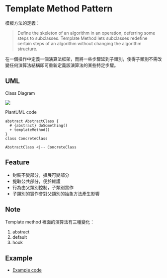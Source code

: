 Template Method Pattern
=======================

模板方法的定義：

> Define the skeleton of an algorithm in an operation, deferring some steps to subclasses. Template Method lets subclasses redefine certain steps of an algorithm without changing the algorithm structure.

在一個操作中定義一個演算法框架，而將一些步驟延到子類別，使得子類別不需改變任何演算法結構即可重新定義該演算法的某些特定步驟。

UML
---

Class Diagram

![](http://plantuml.com/plantuml/png/IqmgBYbAJ2vHS8God7CIYuiLghaK59GLgXEXWhKAAVd1-Rcf9HcPUUaQca19ROMIrDo2dCIIL5-WQ7uAKB2MAncirpa_BxaejIGLR18N5wh1DZMwkgWg0000)

PlantUML code

```uml
abstract AbstractClass {
  # {abstract} doSomething()
  + templateMethod()
}
class ConcreteClass

AbstractClass <|-- ConcreteClass
```

Feature
-------

* 封裝不變部分，擴展可變部分
* 提取公共部分，便於維護
* 行為由父類別控制，子類別實作
* 子類別的實作會對父類別的抽象方法產生影響

Note
----

Template method 裡面的演算法有三種變化：

1. abstract
2. default
3. hook

Example
-------

* [Example code](template-method-pattern-example.md)

